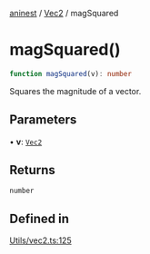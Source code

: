 [aninest](../../index.md) / [Vec2](../index.md) / magSquared

# magSquared()

```ts
function magSquared(v): number
```

Squares the magnitude of a vector.

## Parameters

• **v**: [`Vec2`](../type-aliases/Vec2.md)

## Returns

`number`

## Defined in

[Utils/vec2.ts:125](https://github.com/zphrs/aninest/blob/b669292333243ef725d764f354c403b2c4bde014/core/src/Utils/vec2.ts#L125)
